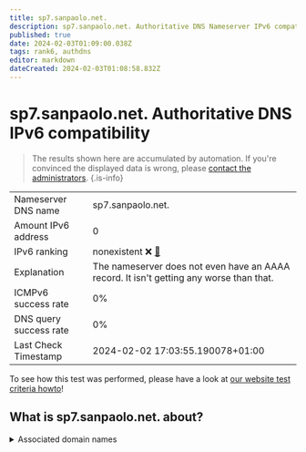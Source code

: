 ```yaml
---
title: sp7.sanpaolo.net.
description: sp7.sanpaolo.net. Authoritative DNS Nameserver IPv6 compatibility
published: true
date: 2024-02-03T01:09:00.038Z
tags: rank6, authdns
editor: markdown
dateCreated: 2024-02-03T01:08:58.832Z
---
```


# sp7.sanpaolo.net. Authoritative DNS IPv6 compatibility

> The results shown here are accumulated by automation. If you're convinced the displayed data is wrong, please [contact the administrators](/howto/chat). 
{.is-info}




|   |   |
| - | - |
| Nameserver DNS name | sp7.sanpaolo.net.
| Amount IPv6 address | 0
| IPv6 ranking | nonexistent :x: [🔗](/howto/ranking) |
| Explanation | The nameserver does not even have an AAAA record. It isn't getting any worse than that. |
| ICMPv6 success rate | 0%|
| DNS query success rate | 0% |
| Last Check Timestamp | 2024-02-02 17:03:55.190078+01:00 |

To see how this test was performed, please have a look at [our website test criteria howto](/howto/testcriteria/authdns)!


## What is sp7.sanpaolo.net. about?






<details>
<summary>Associated domain names</summary>

www.intesasanpaolo.com

</details>
